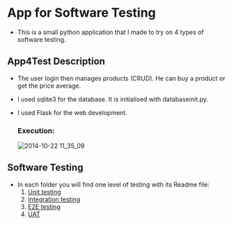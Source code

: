 # App for Software Testing
- This is a small python application that I made to try on 4 types of software testing.

## App4Test Description

- The user login then manages products (CRUD). He can buy a product or get the price average.
- I used sqlite3 for the database. It is initialised with databaseinit.py.
- I used Flask for the web development.

  ### Execution:
  ![2014-10-22 11_35_09](https://j.gifs.com/A6oyA7.gif)


## Software Testing
- In each folder you will find one level of testing with its Readme file:
    1. [Unit testing](https://github.com/Dharssini/app_for_software_testing/tree/main/UnitTest)
    2. [Integration testing](https://github.com/Dharssini/app_for_software_testing/tree/main/Integration%20Test)
    3. [E2E testing](https://github.com/Dharssini/app_for_software_testing/tree/main/e2e%20Test)
    4. [UAT](https://github.com/Dharssini/app_for_software_testing/tree/main/UAT)

